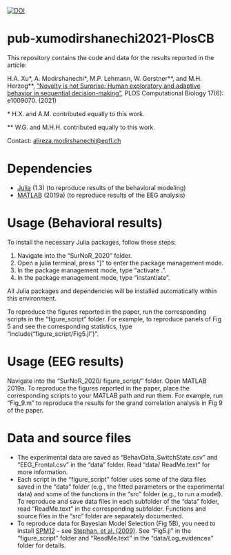 [![DOI](https://zenodo.org/badge/369556929.svg)](https://zenodo.org/badge/latestdoi/369556929)

# pub-xumodirshanechi2021-PlosCB

This repository contains the code and data for the results reported in the article:

H.A. Xu*, A. Modirshanechi*, M.P. Lehmann, W. Gerstner**, and M.H. Herzog**, [“Novelty is not Surprise: Human exploratory and adaptive behavior in sequential decision-making”](https://doi.org/10.1371/journal.pcbi.1009070), PLOS Computational Biology 17(6): e1009070. (2021)

\*  H.X. and A.M. contributed equally to this work.

** W.G. and M.H.H. contributed equally to this work.

Contact: alireza.modirshanechi@epfl.ch

# Dependencies

* [Julia](https://julialang.org/) (1.3) (to reproduce results of the behavioral modeling)
* [MATLAB](https://ch.mathworks.com/products/matlab.html) (2019a) (to reproduce results of the EEG analysis)

# Usage (Behavioral results)

To install the necessary Julia packages, follow these steps:

1.	Navigate into the “SurNoR_2020” folder.
2.	Open a julia terminal, press "]" to enter the package management mode.
3.	In the package management mode, type “activate .”.
4.	In the package management mode, type “instantiate”.

All Julia packages and dependencies will be installed automatically within this environment.

To reproduce the figures reported in the paper, run the corresponding scripts in the “figure_script” folder. For example, to reproduce panels of Fig 5 and see the corresponding statistics, type “include(“figure_script/Fig5.jl”)”.

# Usage (EEG results)

Navigate into the “SurNoR_2020/ figure_script/” folder. Open MATLAB 2019a. To reproduce the figures reported in the paper, place the corresponding scripts to your MATLAB path and run them. For example, run “Fig_9.m” to reproduce the results for the grand correlation analysis in Fig 9 of the paper.

# Data and source files

* The experimental data are saved as “BehavData_SwitchState.csv” and “EEG_Frontal.csv” in the “data” folder. Read “data/ ReadMe.text” for more information.
* Each script in the “figure_script” folder uses some of the data files saved in the “data” folder (e.g., the fitted parameters or the experimental data) and some of the functions in the “src” folder (e.g., to run a model). To reproduce and save data files in each subfolder of the “data” folder, read “ReadMe.text” in the corresponding subfolder. Functions and source files in the “src” folder are separately documented.
* To reproduce data for Bayesian Model Selection (Fig 5B), you need to install [SPM12](https://www.fil.ion.ucl.ac.uk/spm/software/spm12/) – see [Stephan, et al. (2009)](https://doi.org/10.1016/j.neuroimage.2009.03.025). See “Fig5.jl” in the “figure_script” folder and “ReadMe.text” in the “data/Log_evidences” folder for details.
